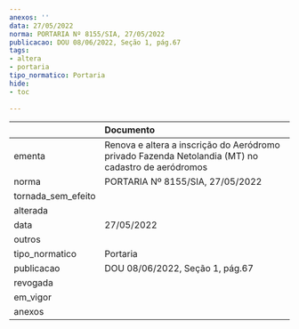 ```yaml
---
anexos: ''
data: 27/05/2022
norma: PORTARIA Nº 8155/SIA, 27/05/2022
publicacao: DOU 08/06/2022, Seção 1, pág.67
tags:
- altera
- portaria
tipo_normatico: Portaria
hide: 
- toc 
 
---
```


|                    | Documento                                                                                          |
|:-------------------|:---------------------------------------------------------------------------------------------------|
| ementa             | Renova e altera a inscrição do Aeródromo privado Fazenda Netolandia (MT) no cadastro de aeródromos |
| norma              | PORTARIA Nº 8155/SIA, 27/05/2022                                                                   |
| tornada_sem_efeito |                                                                                                    |
| alterada           |                                                                                                    |
| data               | 27/05/2022                                                                                         |
| outros             |                                                                                                    |
| tipo_normatico     | Portaria                                                                                           |
| publicacao         | DOU 08/06/2022, Seção 1, pág.67                                                                    |
| revogada           |                                                                                                    |
| em_vigor           |                                                                                                    |
| anexos             |                                                                                                    |